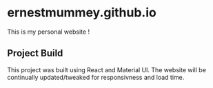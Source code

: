 # ernestmummey.github.io
This is my personal website ! 

## Project Build
This project was built using React and Material UI. The website will be continually updated/tweaked for responsivness and load time. 
